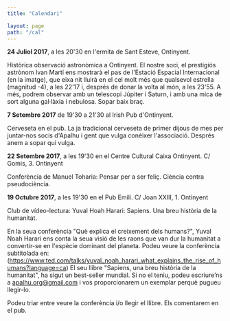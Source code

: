 ```yaml
---
title: "Calendari"

layout: page
path: "/cal"
---
```



**24 Juliol 2017**, a les 20'30 en l'ermita de Sant Esteve, Ontinyent.

Històrica observació astronòmica a Ontinyent. El nostre soci, el prestigiós astrònom Ivan Martí ens mostrarà el pas de l'Estació Espacial Internacional (en la imatge), que eixa nit lluirà en el cel molt més que qualsevol estrella (magnitud -4), a les 22'17 i, després de donar la volta al món, a les 23'55. A més, podrem observar amb un telescopi Júpiter i Saturn, i amb una mica de sort alguna gal·làxia i nebulosa. Sopar baix braç.

**7 Setembre 2017** de 19'30 a 21'30 al Irish Pub d'Ontinyent.

Cerveseta en el pub. La ja tradicional cerveseta de primer dijous de mes per juntar-nos socis d'Apalhu i gent que vulga conéixer l'associació.
Després anem a sopar qui vulga.


**22 Setembre 2017**, a les 19'30 en el Centre Cultural Caixa Ontinyent. C/ Gomis, 3. Ontinyent

Conferència de Manuel Toharia: Pensar per a ser feliç. Ciència contra pseudociència.


**19 Octubre 2017**, a les 19'30 en el Pub Emili. C/ Joan XXIII, 1. Ontinyent

Club de vídeo-lectura: Yuval Hoah Harari: Sapiens. Una breu història de la humanitat.

En la seua conferència "Què explica el creixement dels humans?", Yuval Noah Harari ens conta la seua visió de les raons que van dur la humanitat a convertir-se en l'espècie dominant del planeta. Podeu veure la conferència subtitolada en:
(https://www.ted.com/talks/yuval_noah_harari_what_explains_the_rise_of_humans?language=ca)
El seu llibre "Sapiens, una breu història de la humanitat", ha sigut un best-seller mundial. Si no el teniu, podeu escriure’ns a apalhu.org@gmail.com i vos proporcionarem un exemplar perquè pugueu llegir-lo.

Podeu triar entre veure la conferència i/o llegir el llibre. Els comentarem en el pub.
